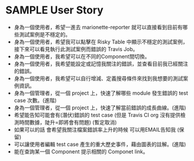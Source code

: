 # SAMPLE User Story

* 身為一個使用者，希望一進去 marionette-reporter 就可以直接看到目前有哪些測試案例是不穩定的。 
* 身為一個使用者，希望我可以點擊在 Risky Table 中顯示不穩定的測試案例，接下來可以看見執行此測試案例而錯誤的 Travis Job。
* 身為一個使用者，我希望可以在不同的Component間切換。   
* 身為一個使用者，我希望能設定或記憶我關注的錯誤，並查看目前我已經關注的錯誤。
* 身為一個使用者，我希望可以自行增減、定義搜尋條件來找到我想要的測試案例資訊。
* 身為一個管理者，從一個 project 上，快速了解哪些 module 發生錯誤的 test case 次數。(進階)
* 身為一個管理者，從一個 project 上，快速了解當前錯誤的成長曲線。(進階)
* 希望能告知可能會有(潛伏)錯誤的 test case (但是 Travis CI org 沒有提供檢測時間數據，陡升=即將會有問題) (暫定取消)
* 如果可以的話 會希望我關注檔案錯誤率上升的時候 可以用EMAIL告知我 (保留)
* 可以讓使用者編輯 test case 產生的重大歷史事件，藉由圖表的註解。(進階)
* 能在查詢某一個 Component 提示相關的 Componet link。
